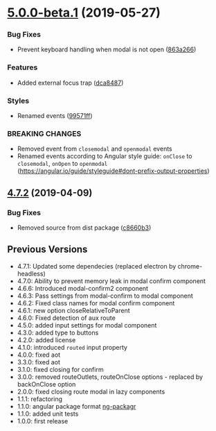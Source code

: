 # [5.0.0-beta.1](https://github.com/unlight/ngx-modal/compare/v4.7.2...v5.0.0-beta.1@beta) (2019-05-27)


### Bug Fixes

* Prevent keyboard handling when modal is not open ([863a266](https://github.com/unlight/ngx-modal/commit/863a266))


### Features

* Added external focus trap ([dca8487](https://github.com/unlight/ngx-modal/commit/dca8487))


### Styles

* Renamed events ([99571ff](https://github.com/unlight/ngx-modal/commit/99571ff))


### BREAKING CHANGES

* Removed event from `closemodal` and `openmodal` events
* Renamed events according to Angular style guide: `onClose` to `closemodal`, `onOpen` to `openmodal` (https://angular.io/guide/styleguide#dont-prefix-output-properties)

## [4.7.2](https://github.com/unlight/ngx-modal/compare/v4.7.1...v4.7.2) (2019-04-09)


### Bug Fixes

* Removed source from dist package ([c8660b3](https://github.com/unlight/ngx-modal/commit/c8660b3))

## Previous Versions

* 4.7.1: Updated some dependecies (replaced electron by chrome-headless)
* 4.7.0: Ability to prevent memory leak in modal confirm component
* 4.6.6: Introduced modal-confirm2 component
* 4.6.3: Pass settings from modal-confirm to modal component
* 4.6.2: Fixed class names for modal confirm component
* 4.6.1: new option closeRelativeToParent
* 4.6.0: Fixed detection of aux route
* 4.5.0: added input settings for modal component
* 4.3.0: added type to buttons
* 4.2.0: added license
* 4.1.0: introduced `routed` input property
* 4.0.0: fixed aot
* 3.3.0: fixed aot
* 3.1.0: fixed closing for confirm
* 3.0.0: removed routeOutlets, routeOnClose options - replaced by backOnClose option
* 2.0.0: fixed closing route modal in lazy components
* 1.1.1: refactoring
* 1.1.0: angular package format [ng-packagr](https://github.com/dherges/ng-packagr)
* 1.1.0: added unit tests
* 1.0.0: first release
